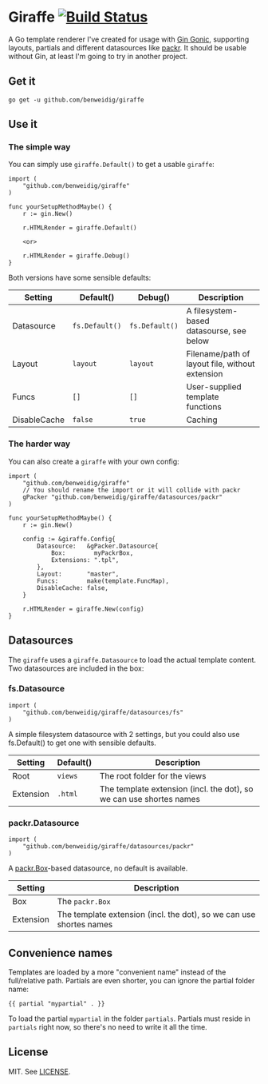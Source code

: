 # Giraffe [![Build Status](https://travis-ci.org/benweidig/giraffe.svg?branch=master)](https://travis-ci.org/benweidig/giraffe)

A Go template renderer I've created for usage with [Gin Gonic](https://gin-gonic.github.io/gin/), supporting layouts, partials and different datasources like [packr](https://github.com/gobuffalo/packr). It should be usable without Gin, at least I'm going to try in another project.


## Get it

```
go get -u github.com/benweidig/giraffe
```

## Use it

### The simple way

You can simply use `giraffe.Default()` to get a usable `giraffe`:

```
import (
    "github.com/benweidig/giraffe"
)

func yourSetupMethodMaybe() {
    r := gin.New()

    r.HTMLRender = giraffe.Default()

    <or>

    r.HTMLRender = giraffe.Debug()
}
```

Both versions have some sensible defaults:

| Setting      | Default()      | Debug()        | Description                                     |
| ------------ | -------------- | -------------- | ----------------------------------------------- |
| Datasource   | `fs.Default()` | `fs.Default()` | A filesystem-based datasourse, see below        |
| Layout       | `layout`       | `layout`       | Filename/path of layout file, without extension |
| Funcs        | `[]`           | `[]`           | User-supplied template functions                |
| DisableCache | `false`        | `true`         | Caching                                         |

### The harder way

You can also create a `giraffe` with your own config:

```
import (
    "github.com/benweidig/giraffe"
    // You should rename the import or it will collide with packr
    gPacker "github.com/benweidig/giraffe/datasources/packr"
)

func yourSetupMethodMaybe() {
    r := gin.New()

    config := &giraffe.Config{
        Datasource:   &gPacker.Datasource{
            Box:        myPackrBox,
            Extensions: ".tpl",
        },
		Layout:       "master",
		Funcs:        make(template.FuncMap),
		DisableCache: false,
    }

    r.HTMLRender = giraffe.New(config)
}
```

## Datasources

The `giraffe` uses a `giraffe.Datasource` to load the actual template content. Two datasources are included in the box:

### fs.Datasource

```
import (
    "github.com/benweidig/giraffe/datasources/fs"
)
```

A simple filesystem datasource with 2 settings, but you could also use fs.Default() to get one with sensible defaults.

| Setting   | Default() | Description                                                         |
| --------- | --------- | ------------------------------------------------------------------- |
| Root      | `views`   | The root folder for the views                                       |
| Extension | `.html`   | The template extension (incl. the dot), so we can use shortes names |

### packr.Datasource

```
import (
    "github.com/benweidig/giraffe/datasources/packr"
)
```

A [packr.Box](https://github.com/gobuffalo/packr)-based datasource, no default is available.


| Setting   | Description                                                         |
| --------- | ------------------------------------------------------------------- |
| Box       | The `packr.Box`                                                     |
| Extension | The template extension (incl. the dot), so we can use shortes names |

## Convenience names

Templates are loaded by a more "convenient name" instead of the full/relative path. Partials are even shorter, you can ignore the partial folder name:

```
{{ partial "mypartial" . }}
```

To load the partial `mypartial` in the folder `partials`. Partials must reside in `partials` right now, so there's no need to write it all the time.

## License

MIT. See [LICENSE](LICENSE).
